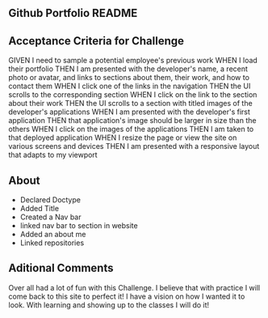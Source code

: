 ## Github Portfolio README

## Acceptance Criteria for Challenge
GIVEN I need to sample a potential employee's previous work
WHEN I load their portfolio
THEN I am presented with the developer's name, a recent photo or avatar, and links to sections about them, their work, and how to contact them
WHEN I click one of the links in the navigation
THEN the UI scrolls to the corresponding section
WHEN I click on the link to the section about their work
THEN the UI scrolls to a section with titled images of the developer's applications
WHEN I am presented with the developer's first application
THEN that application's image should be larger in size than the others
WHEN I click on the images of the applications
THEN I am taken to that deployed application
WHEN I resize the page or view the site on various screens and devices
THEN I am presented with a responsive layout that adapts to my viewport


## About 
* Declared Doctype
* Added Title
* Created a Nav bar
* linked nav bar to section in website 
* Added an about me
* Linked repositories

## Aditional Comments
Over all had a lot of fun with this Challenge. I believe that with practice I will come back to this site to perfect it!
I have a vision on how I wanted it to look. With learning and showing up to the classes I will do it!

